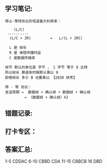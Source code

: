 ## 学习笔记:
```
停止-等待协议的信道最大利用率：

    (L/C)
 ----------
  (L/C + 2R)         =   L/(L + 2RC) 

  L 是 帧长
  R 是 单程传播时延
  C 是数据传输率
```
```
帧节 默认的单位是 字节 ， 1 字节 等于 8 比特
所以帧长 算速率时候默认乘以 8 
即使帧长 多少 B 也要乘以 【2020 统考】
```
```
停 - 等 协议： 
发送周期 =  数据帧 + 确认帧 + 数据帧 + 确认帧 
         = （数据帧 + 确认帧）X2 
``` 

## 错题记录:



## 打卡专区：


## 答案汇总: 

1-5 CDDAC
6-10 CBBD CDA
11-15 CBBCB
16 DBD
